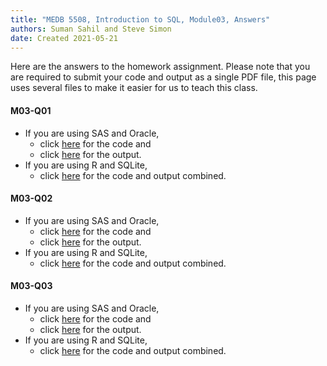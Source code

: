 ```yaml
---
title: "MEDB 5508, Introduction to SQL, Module03, Answers"
authors: Suman Sahil and Steve Simon
date: Created 2021-05-21
---
```


Here are the answers to the homework assignment. Please note that you are required to submit your code and output as a single PDF file, this page uses several files to make it easier for us to teach this class.

#### M03-Q01

+ If you are using SAS and Oracle,
  + click [here][m03q01a] for the code and
  + click [here][m03q01b] for the output.
+ If you are using R and SQLite,
  + click [here][m03q01c] for the code and output combined.

#### M03-Q02

+ If you are using SAS and Oracle,
  + click [here][m03q02a] for the code and
  + click [here][m03q02b] for the output.
+ If you are using R and SQLite,
  + click [here][m03q02c] for the code and output combined.

#### M03-Q03

+ If you are using SAS and Oracle,
  + click [here][m03q03a] for the code and
  + click [here][m03q03b] for the output.
+ If you are using R and SQLite,
  + click [here][m03q03c] for the code and output combined.

[m03q01a]: https://github.com/pmean/introduction-to-sql/blob/master/src/m03-q01-simon-sas-oracle.sas
[m03q02a]: https://github.com/pmean/introduction-to-sql/blob/master/src/m03-q02-simon-sas-oracle.sas
[m03q03a]: https://github.com/pmean/introduction-to-sql/blob/master/src/m03-q03-simon-sas-oracle.sas
[m03q01b]: https://github.com/pmean/introduction-to-sql/blob/master/results/m03-q01-simon-sas-oracle.pdf
[m03q02b]: https://github.com/pmean/introduction-to-sql/blob/master/results/m03-q02-simon-sas-oracle.pdf
[m03q03b]: https://github.com/pmean/introduction-to-sql/blob/master/results/m03-q03-simon-sas-oracle.pdf
[m03q01c]: https://github.com/pmean/introduction-to-sql/blob/master/results/m03-q01-simon-r-sqlite.pdf
[m03q02c]: https://github.com/pmean/introduction-to-sql/blob/master/results/m03-q02-simon-r-sqlite.pdf
[m03q03c]: https://github.com/pmean/introduction-to-sql/blob/master/results/m03-q03-simon-r-sqlite.pdf
